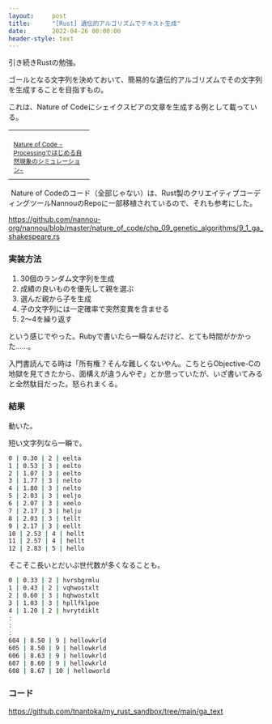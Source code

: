 ```yaml
---
layout:     post
title:      "[Rust] 遺伝的アルゴリズムでテキスト生成"
date:       2022-04-26 00:00:00
header-style: text
---
```


引き続きRustの勉強。

ゴールとなる文字列を決めておいて、簡易的な遺伝的アルゴリズムでその文字列を生成することを目指すもの。

これは、Nature of Codeにシェイクスピアの文章を生成する例として載っている。

<table cellpadding="0" cellspacing="0" border="0" style=" border-style: none; width:170px;"><tr style="border-style:none;"><td style="vertical-align:top; border-style:none; padding:10px 10px 0pt; width:140px;"><a href="https://px.a8.net/svt/ejp?a8mat=1NWF4Y+EFRRGQ+249K+BWGDT&a8ejpredirect=https%3A%2F%2Fwww.amazon.co.jp%2Fdp%2F4862462456%2F%3Ftag%3Da8-affi-312627-22" rel="nofollow"><img border="0" alt="" src="https://m.media-amazon.com/images/I/5105-gv- 9L._SS160_.jpg" /></a></td></tr><tr style="border-style:none;"><td style="font-size:12px; vertical-align:middle; border-style:none; padding:10px;"><p style="padding:0; margin:0;"><a href="https://px.a8.net/svt/ejp?a8mat=1NWF4Y+EFRRGQ+249K+BWGDT&a8ejpredirect=https%3A%2F%2Fwww.amazon.co.jp%2Fdp%2F4862462456%2F%3Ftag%3Da8-affi-312627-22" rel="nofollow">Nature of Code -Processingではじめる自然現象のシミュレーション-</a></p></td></tr></table>
<img border="0" width="1" height="1" src="https://www18.a8.net/0.gif?a8mat=1NWF4Y+EFRRGQ+249K+BWGDT" alt="">
Nature of Codeのコード（全部じゃない）は、Rust製のクリエイティブコーディングツールNannouのRepoに一部移植されているので、それも参考にした。

<https://github.com/nannou-org/nannou/blob/master/nature_of_code/chp_09_genetic_algorithms/9_1_ga_shakespeare.rs>

### 実装方法

1. 30個のランダム文字列を生成
2. 成績の良いものを優先して親を選ぶ
3. 選んだ親から子を生成
4. 子の文字列には一定確率で突然変異を含ませる
5. 2〜4を繰り返す

という感じでやった。Rubyで書いたら一瞬なんだけど、とても時間がかかった……。

入門書読んでる時は「所有権？そんな難しくないやん。こちとらObjective-Cの地獄を見てきたから、面構えが違うんやぞ」とか思っていたが、いざ書いてみると全然駄目だった。怒られまくる。

### 結果

動いた。

短い文字列なら一瞬で。

```sh
0 | 0.30 | 2 | eelta
1 | 0.53 | 3 | eelto
2 | 1.07 | 3 | eelto
3 | 1.77 | 3 | nelto
4 | 1.80 | 3 | nelto
5 | 2.03 | 3 | eeljo
6 | 2.07 | 3 | xeelo
7 | 2.17 | 3 | helju
8 | 2.03 | 3 | tellt
9 | 2.17 | 3 | eellt
10 | 2.53 | 4 | hellt
11 | 2.57 | 4 | hellt
12 | 2.83 | 5 | hello
```

そこそこ長いとだいぶ世代数が多くなることも。

```sh
0 | 0.33 | 2 | hvrsbgrmlu
1 | 0.43 | 2 | vqhwostxlt
2 | 0.60 | 3 | hqhwostxlt
3 | 1.03 | 3 | hpllfklpoe
4 | 1.20 | 2 | hvrytdiklt
:
:
:
604 | 8.50 | 9 | hellowkrld
605 | 8.50 | 9 | hellowkrld
606 | 8.63 | 9 | hellowkrld
607 | 8.60 | 9 | hellowkrld
608 | 8.67 | 10 | helloworld
```

### コード

<https://github.com/tnantoka/my_rust_sandbox/tree/main/ga_text>
